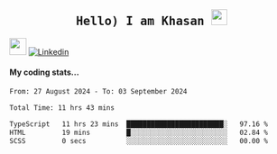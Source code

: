 <h2 align='center'><samp><strong>Hello) I am Khasan <img src="https://media.giphy.com/media/hvRJCLFzcasrR4ia7z/giphy.gif" width="28px" height="28px"></strong></samp></h2>

<img src="https://media.giphy.com/media/WUlplcMpOCEmTGBtBW/giphy.gif" width="30"> [![Linkedin](https://img.shields.io/badge/LinkedIn-Khasan%20Rashidov-blue?logo=Linkedin&logoColor=blue&labelColor=black&style=flat-square)](https://www.linkedin.com/in/khasanr)  

#### My coding stats...
<!--START_SECTION:waka-->

```txt
From: 27 August 2024 - To: 03 September 2024

Total Time: 11 hrs 43 mins

TypeScript   11 hrs 23 mins  ████████████████████████░   97.16 %
HTML         19 mins         █░░░░░░░░░░░░░░░░░░░░░░░░   02.84 %
SCSS         0 secs          ░░░░░░░░░░░░░░░░░░░░░░░░░   00.00 %
```

<!--END_SECTION:waka-->

<!---
khasanrashidov/khasanrashidov is a ✨ special ✨ repository because its `README.md` (this file) appears on your GitHub profile.
You can click the Preview link to take a look at your changes.
--->
